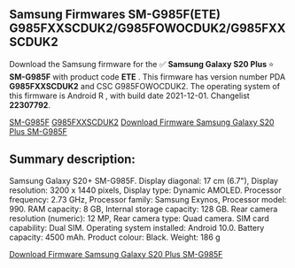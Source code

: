 <h2>Samsung Firmwares SM-G985F(ETE) G985FXXSCDUK2/G985FOWOCDUK2/G985FXXSCDUK2</h2>
Download the Samsung firmware for the ✅ <strong>Samsung Galaxy S20 Plus </strong> ⭐ <strong>SM-G985F</strong> with product code <strong>ETE</strong> . This firmware has version number PDA <strong>G985FXXSCDUK2</strong> and CSC G985FOWOCDUK2. The operating system of this firmware is Android R , with build date 2021-12-01. Changelist <strong>22307792</strong>.


[SM-G985F](https://samfirm.shop/samsung/model/SM-G985F)
[G985FXXSCDUK2](https://samfirm.shop/samsung/pda/G985FXXSCDUK2)
[Download Firmware Samsung Galaxy S20 Plus SM-G985F](https://samfirm.shop/samsung/firmware/479092)
<h2>Summary description:</h2>
<p>Samsung Galaxy S20+ SM-G985F. Display diagonal: 17 cm (6.7"), Display resolution: 3200 x 1440 pixels, Display type: Dynamic AMOLED. Processor frequency: 2.73 GHz, Processor family: Samsung Exynos, Processor model: 990. RAM capacity: 8 GB, Internal storage capacity: 128 GB. Rear camera resolution (numeric): 12 MP, Rear camera type: Quad camera. SIM card capability: Dual SIM. Operating system installed: Android 10.0. Battery capacity: 4500 mAh. Product colour: Black. Weight: 186 g</p>


[Download Firmware Samsung Galaxy S20 Plus SM-G985F](https://samfirm.shop/samsung/firmware/479092)
